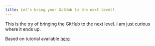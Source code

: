 ```yaml
---
title: Let's bring your GitHub to the next level!
---
```

This is the try of bringing the GitHub to the next level. I am just curious where it ends up.

Based on tutorial available [here](https://www.youtube.com/watch?v=ECuqb5Tv9qI)

